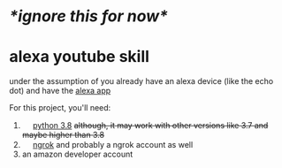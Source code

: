 # __***\*ignore this for now\****__

# alexa youtube skill

under the assumption of you already have an alexa device (like the echo dot) and have the [alexa app](https://www.amazon.com/gp/help/customer/display.html?nodeId=GMR4JYXHYDSTNQRK)


For this project, you'll need:
1. <img src='https://python.org/static/favicon.ico' width='15'></img> [python 3.8](https://python.org/downloads "") ~~although, it may work with other versions like 3.7 and maybe higher than 3.8~~
4. <img src='https://dashboard.ngrok.com/static/favicon.ico' width='15'></img> [ngrok](https://dashboard.ngrok.com/get-started/setup "") and probably a ngrok account as well
8. an amazon developer account
